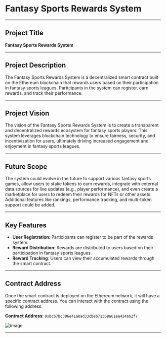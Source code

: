 # Fantasy Sports Rewards System
---
## Project Title

**Fantasy Sports Rewards System**

---

## Project Description

The Fantasy Sports Rewards System is a decentralized smart contract built on the Ethereum blockchain that rewards users based on their participation in fantasy sports leagues. Participants in the system can register, earn rewards, and track their performance.

---

## Project Vision

The vision of the Fantasy Sports Rewards System is to create a transparent and decentralized rewards ecosystem for fantasy sports players. This system leverages blockchain technology to ensure fairness, security, and incentivization for users, ultimately driving increased engagement and enjoyment in fantasy sports leagues.

---

## Future Scope

The system could evolve in the future to support various fantasy sports games, allow users to stake tokens to earn rewards, integrate with external data sources for live updates (e.g., player performance), and even create a marketplace for users to redeem their rewards for NFTs or other assets. Additional features like rankings, performance tracking, and multi-token support could be added.

---

## Key Features

- **User Registration**: Participants can register to be part of the rewards system.
- **Reward Distribution**: Rewards are distributed to users based on their participation in fantasy sports leagues.
- **Reward Tracking**: Users can view their accumulated rewards through the smart contract.

---

## Contract Address

Once the smart contract is deployed on the Ethereum network, it will have a specific contract address. You can interact with the contract using the following address:

**Contract Address**: `0xbcb7bc306e41a0ad33cbeb71368a61ea424ab2f7`

![image](https://github.com/user-attachments/assets/e337712a-ad16-4107-a46e-f28cbabdd480)

---
